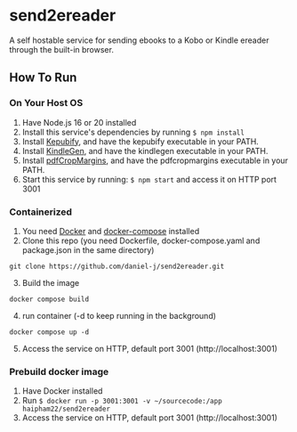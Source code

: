 # send2ereader

A self hostable service for sending ebooks to a Kobo or Kindle ereader through the built-in browser.

## How To Run

### On Your Host OS

1. Have Node.js 16 or 20 installed
2. Install this service's dependencies by running `$ npm install`
3. Install [Kepubify](https://github.com/pgaskin/kepubify), and have the kepubify executable in your PATH.
4. Install [KindleGen](http://web.archive.org/web/*/http://kindlegen.s3.amazonaws.com/kindlegen*), and have the kindlegen executable in your PATH.
5. Install [pdfCropMargins](https://github.com/abarker/pdfCropMargins), and have the pdfcropmargins executable in your PATH.
6. Start this service by running: `$ npm start` and access it on HTTP port 3001

### Containerized
1. You need [Docker](https://www.docker.com/) and [docker-compose](https://docs.docker.com/compose/) installed
2. Clone this repo (you need Dockerfile, docker-compose.yaml and package.json in the same directory)
```
git clone https://github.com/daniel-j/send2ereader.git
```
3. Build the image
```
docker compose build
```
4. run container (-d to keep running in the background)
```
docker compose up -d
```
5. Access the service on HTTP, default port 3001 (http://localhost:3001)

### Prebuild docker image
1. Have Docker installed
2. Run `$ docker run -p 3001:3001 -v ~/sourcecode:/app haipham22/send2ereader`
3. Access the service on HTTP, default port 3001 (http://localhost:3001)
